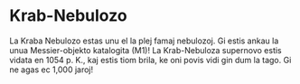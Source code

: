 # Krab-Nebulozo

La Kraba Nebulozo estas unu el la plej famaj nebulozoj. Gi estis ankau la unua
Messier-objekto katalogita (M1)! La Krab-Nebuloza supernovo estis vidata en 1054
p. K., kaj estis tiom brila, ke oni povis vidi gin dum la tago. Gi ne agas ec
1,000 jaroj!
